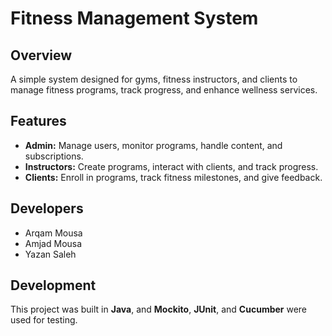 # Fitness Management System

## Overview  
A simple system designed for gyms, fitness instructors, and clients to manage fitness programs, track progress, and enhance wellness services.

## Features  
- **Admin:** Manage users, monitor programs, handle content, and subscriptions.  
- **Instructors:** Create programs, interact with clients, and track progress.  
- **Clients:** Enroll in programs, track fitness milestones, and give feedback.

## Developers  
- Arqam Mousa  
- Amjad Mousa  
- Yazan Saleh  

## Development  
This project was built in **Java**, and **Mockito**, **JUnit**, and **Cucumber** were used for testing.  

